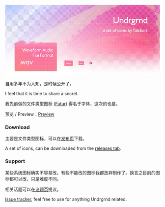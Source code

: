![Undrgrnd](Preview.png)

自用多年不为人知，是时候公开了。

I feel that it is time to share a secret.

我先前做的文件类型图标 ([Futur](https://github.com/TaicEart/Sketch)) 得名于字体，这次的也是。

预览 / Preview：[Preview](view.png)

### Download
主要是文件类型图标，可以在[发布页](https://github.com/TaicEart/Undrgrnd/releases)下载。

A set of icons, can be downloaded from the [releases tab](https://github.com/TaicEart/Undrgrnd/releases).

### Support
某些系统图标确实不容易改，有些不能改的图标我都放弃制作了。换言之目前的图标都可以改，只是难度不同。

相关话题可以在[议题页](https://github.com/TaicEart/Undrgrnd/issues)提议。

[Issue tracker](https://github.com/TaicEart/Undrgrnd/issues), feel free to use for anything Undrgrnd related.
